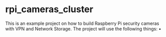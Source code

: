 # rpi_cameras_cluster
This is an example project on how to build Raspberry Pi security cameras with VPN and Network Storage.
The project will use the following things:
• 
